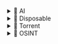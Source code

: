 <details>
<summary>📁 AI</summary>

- [Duck.ai](https://duck.ai/) — An AI-powered search engine that emphasizes privacy.

</details>

<details>
<summary>📁 Disposable</summary>

- [Guerrilla Mail](https://www.guerrillamail.com/) — A temporary email service for disposable email addresses.

</details>

<details>
<summary>📁 Torrent</summary>

- [The Pirate Bay](https://thepiratebay.org/index.html) — A popular torrent site for sharing files.

</details>

<details>
<summary>📁 OSINT</summary>

- [Ahmia](https://ahmia.fi/) — A search engine for the Tor network, providing access to .onion sites.
- [Startpage](https://www.startpage.com) — A privacy-focused search engine that does not track users.

</details>
